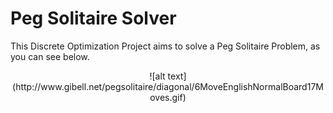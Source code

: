 # Peg Solitaire Solver
This Discrete Optimization Project aims to solve a Peg Solitaire Problem, as you can see below.

<div style="text-align: center">
![alt text](http://www.gibell.net/pegsolitaire/diagonal/6MoveEnglishNormalBoard17Moves.gif)
</div>
